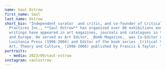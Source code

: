 ```yaml
---
name: Saul Ostrow
first_name: Saul
last_name: Ostrow
short_bio: "Independent curator  and critic, and co-founder of Critical
  Practices Inc., **Saul Ostrow** has organized over 80 exhibitions and his
  writings have appeared in art magazines, journals and catalogues in the USA
  and Europe. He served as Art Editor, _Bomb Magazine,_ was Co-Editor of
  Lusitania Press (1996-2004) and Editor of the book series _Critical Voices in
  Art, Theory and Culture_ (1996-2006) published by Francis & Taylor. "
portraits:
  - media: 2023/09/saul-ostrow
instagram: saulostrow
---
```

